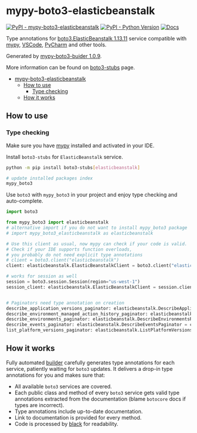 # mypy-boto3-elasticbeanstalk

[![PyPI - mypy-boto3-elasticbeanstalk](https://img.shields.io/pypi/v/mypy-boto3-elasticbeanstalk.svg?color=blue)](https://pypi.org/project/mypy-boto3-elasticbeanstalk)
[![PyPI - Python Version](https://img.shields.io/pypi/pyversions/mypy-boto3-elasticbeanstalk.svg?color=blue)](https://pypi.org/project/mypy-boto3-elasticbeanstalk)
[![Docs](https://img.shields.io/readthedocs/mypy-boto3-builder.svg?color=blue)](https://mypy-boto3-builder.readthedocs.io/)

Type annotations for
[boto3.ElasticBeanstalk 1.13.11](https://boto3.amazonaws.com/v1/documentation/api/1.13.11/reference/services/elasticbeanstalk.html#ElasticBeanstalk) service
compatible with [mypy](https://github.com/python/mypy), [VSCode](https://code.visualstudio.com/),
[PyCharm](https://www.jetbrains.com/pycharm/) and other tools.

Generated by [mypy-boto3-buider 1.0.9](https://github.com/vemel/mypy_boto3_builder).

More information can be found on [boto3-stubs](https://pypi.org/project/boto3-stubs/) page.

- [mypy-boto3-elasticbeanstalk](#mypy-boto3-elasticbeanstalk)
  - [How to use](#how-to-use)
    - [Type checking](#type-checking)
  - [How it works](#how-it-works)

## How to use

### Type checking

Make sure you have [mypy](https://github.com/python/mypy) installed and activated in your IDE.

Install `boto3-stubs` for `ElasticBeanstalk` service.

```bash
python -m pip install boto3-stubs[elasticbeanstalk]

# update installed packages index
mypy_boto3
```

Use `boto3` with `mypy_boto3` in your project and enjoy type checking and auto-complete.

```python
import boto3

from mypy_boto3 import elasticbeanstalk
# alternative import if you do not want to install mypy_boto3 package
# import mypy_boto3_elasticbeanstalk as elasticbeanstalk

# Use this client as usual, now mypy can check if your code is valid.
# Check if your IDE supports function overloads,
# you probably do not need explicit type annotations
# client = boto3.client("elasticbeanstalk")
client: elasticbeanstalk.ElasticBeanstalkClient = boto3.client("elasticbeanstalk")

# works for session as well
session = boto3.session.Session(region="us-west-1")
session_client: elasticbeanstalk.ElasticBeanstalkClient = session.client("elasticbeanstalk")


# Paginators need type annotation on creation
describe_application_versions_paginator: elasticbeanstalk.DescribeApplicationVersionsPaginator = client.get_paginator("describe_application_versions")
describe_environment_managed_action_history_paginator: elasticbeanstalk.DescribeEnvironmentManagedActionHistoryPaginator = client.get_paginator("describe_environment_managed_action_history")
describe_environments_paginator: elasticbeanstalk.DescribeEnvironmentsPaginator = client.get_paginator("describe_environments")
describe_events_paginator: elasticbeanstalk.DescribeEventsPaginator = client.get_paginator("describe_events")
list_platform_versions_paginator: elasticbeanstalk.ListPlatformVersionsPaginator = client.get_paginator("list_platform_versions")
```

## How it works

Fully automated [builder](https://github.com/vemel/mypy_boto3_builder) carefully generates
type annotations for each service, patiently waiting for `boto3` updates. It delivers
a drop-in type annotations for you and makes sure that:

- All available `boto3` services are covered.
- Each public class and method of every `boto3` service gets valid type annotations
  extracted from the documentation (blame `botocore` docs if types are incorrect).
- Type annotations include up-to-date documentation.
- Link to documentation is provided for every method.
- Code is processed by [black](https://github.com/psf/black) for readability.